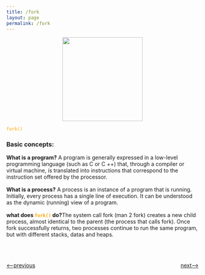 ```yaml
---
title: /fork
layout: page
permalink: /fork
---
```


<p align="center"> <img src = "https://i.imgur.com/HdvfaRD.png" style="width: 210px; height: 220px ;" /></p>

<code style="color:orange;">fork()</code>

<h1 style="font-size: 16px">Basic concepts:</h1>

<div style="margin-top: 16px"><b>What is a program?</b> A program is generally expressed in a low-level programming language (such as C or C ++) that, through a compiler or virtual machine, is translated into instructions that correspond to the instruction set offered by the processor.</div>

<p style="margin-top: 16px"><b>What is a process?</b> A process is an instance of a program that is running. Initially, every process has a single line of execution. It can be understood as the dynamic (running) view of a program.</p>

<p style="margin-top: 16px"><b>what does <code style="color:orange;">fork()</code> do?</b>The system call fork (man 2 fork) creates a new child process, almost identical to the parent (the process that calls fork). Once fork successfully returns, two processes continue to run the same program, but with different stacks, datas and heaps.</p>

<h1></h1>

<div style="display: flex; justify-content: space-between; margin-top: 50px">
<p><a href="http://simple-shell.me/env"><--previous</a></p>
<p><a href="http://simple-shell.me/example">next--></a></p>
</div>
